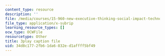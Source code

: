 ```yaml
---
content_type: resource
description: ''
file: /media/courses/15-960-new-executive-thinking-social-impact-technology-projects-fall-2017-spring-2018/34d8c1772fb61da6832ed1affff5bf49_HaySEpWEsdU.srt
file_type: application/x-subrip
learning_resource_types: []
ocw_type: OCWFile
resourcetype: Other
title: 3play caption file
uid: 34d8c177-2fb6-1da6-832e-d1affff5bf49
---
```


